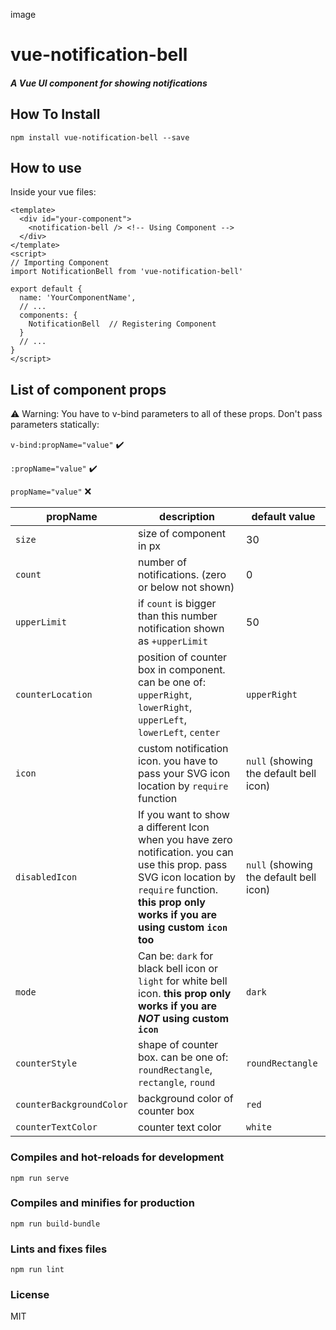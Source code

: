 image

# vue-notification-bell

##### A Vue UI component for showing notifications

## How To Install

```
npm install vue-notification-bell --save
```

## How to use

Inside your vue files:

```vue
<template>
  <div id="your-component">
    <notification-bell /> <!-- Using Component -->
  </div>
</template>
<script>
// Importing Component
import NotificationBell from 'vue-notification-bell'

export default {
  name: 'YourComponentName',
  // ...
  components: {
    NotificationBell  // Registering Component
  }
  // ...
}
</script>
```

## List of component props

:warning: Warning: You have to v-bind parameters to all of these props.
Don't pass parameters statically:

`v-bind:propName="value"` :heavy_check_mark:

`:propName="value"` :heavy_check_mark:

`propName="value"` :x:



| propName | description | default value |
|----------|-------------|---------------|
| `size`     | size of component in px  | 30 |
| `count`    | number of notifications. (zero or below not shown)  |  0 |
| `upperLimit`  | if `count` is bigger than this number notification shown as `+upperLimit` | 50 |
| `counterLocation`  | position of counter box in component. can be one of: `upperRight`, `lowerRight`, `upperLeft`, `lowerLeft`, `center` | `upperRight` |
| `icon` | custom notification icon. you have to pass your SVG icon location by `require` function  | `null` (showing the default bell icon) |
| `disabledIcon`  | If you want to show a different Icon when you have zero notification. you can use this prop. pass SVG icon location by `require` function. **this prop only works if you are using custom `icon` too** | `null` (showing the default bell icon) |
| `mode` | Can be: `dark` for black bell icon or `light` for white bell icon. **this prop only works if you are _NOT_ using custom `icon`** | `dark` |
| `counterStyle` | shape of counter box. can be one of: `roundRectangle`, `rectangle`, `round`  | `roundRectangle` |
| `counterBackgroundColor` | background color of counter box  | `red`  |
| `counterTextColor` | counter text color | `white` |

### Compiles and hot-reloads for development
```
npm run serve
```

### Compiles and minifies for production
```
npm run build-bundle
```

### Lints and fixes files
```
npm run lint
```

### License
MIT